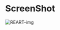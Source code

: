 # ScreenShot

![REART-img](https://github.com/M0H1K4/ReactArt/assets/115192875/0b597efe-14b4-4fcd-89ea-06694a39ff33)

